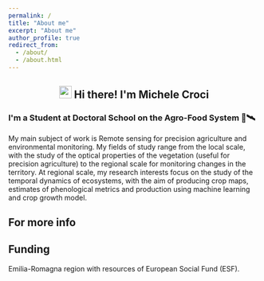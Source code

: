 ```yaml
---
permalink: /
title: "About me"
excerpt: "About me"
author_profile: true
redirect_from: 
  - /about/
  - /about.html
---
```


<h2 align="center"><img src="https://media.giphy.com/media/hvRJCLFzcasrR4ia7z/giphy.gif" width="25px"> Hi there! I'm Michele Croci</h2>
<h3>I'm a Student at Doctoral School on the Agro-Food System 🌱🛰</h3>

My main subject of work is Remote sensing for precision agriculture and environmental monitoring. 
My fields of study range from the local scale, with the study of the optical properties of the vegetation (useful for precision agriculture) to the regional scale for monitoring changes in the territory. At regional scale, my research interests focus on the study of the temporal dynamics of ecosystems, with the aim of producing crop maps, estimates of phenological metrics and production using machine learning and crop growth model. 


For more info
------














Funding
------
Emilia-Romagna region with resources of European Social Fund (ESF).
